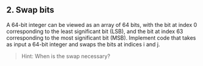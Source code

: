 ## 2. Swap bits

A 64-bit integer can be viewed as an array of 64 bits, with the bit at index 0 corresponding to the least significant bit (LSB), and the bit at index 63 corresponding to the most significant bit (MSB). Implement code that takes as input a 64-bit integer and swaps the bits at indices i and j.

>Hint: When is the swap necessary?